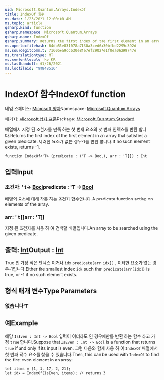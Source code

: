 ```yaml
---
uid: Microsoft.Quantum.Arrays.IndexOf
title: IndexOf 함수
ms.date: 1/23/2021 12:00:00 AM
ms.topic: article
qsharp.kind: function
qsharp.namespace: Microsoft.Quantum.Arrays
qsharp.name: IndexOf
qsharp.summary: Returns the first index of the first element in an array that satisfies a given predicate. If no such element exists, returns -1.
ms.openlocfilehash: 64db55e831078a7130a3ced6a30bfbd2299c392d
ms.sourcegitcommit: 71605ea9cc630e84e7ef29027e1f0ea06299747e
ms.translationtype: MT
ms.contentlocale: ko-KR
ms.lasthandoff: 01/26/2021
ms.locfileid: "98848516"
---
```

# <a name="indexof-function"></a><span data-ttu-id="0464c-102">IndexOf 함수</span><span class="sxs-lookup"><span data-stu-id="0464c-102">IndexOf function</span></span>

<span data-ttu-id="0464c-103">네임 스페이스: [Microsoft 양자](xref:Microsoft.Quantum.Arrays)</span><span class="sxs-lookup"><span data-stu-id="0464c-103">Namespace: [Microsoft.Quantum.Arrays](xref:Microsoft.Quantum.Arrays)</span></span>

<span data-ttu-id="0464c-104">패키지: [Microsoft 양자 표준](https://nuget.org/packages/Microsoft.Quantum.Standard)</span><span class="sxs-lookup"><span data-stu-id="0464c-104">Package: [Microsoft.Quantum.Standard](https://nuget.org/packages/Microsoft.Quantum.Standard)</span></span>


<span data-ttu-id="0464c-105">배열에서 지정 된 조건자를 만족 하는 첫 번째 요소의 첫 번째 인덱스를 반환 합니다.</span><span class="sxs-lookup"><span data-stu-id="0464c-105">Returns the first index of the first element in an array that satisfies a given predicate.</span></span> <span data-ttu-id="0464c-106">이러한 요소가 없는 경우-1을 반환 합니다.</span><span class="sxs-lookup"><span data-stu-id="0464c-106">If no such element exists, returns -1.</span></span>

```qsharp
function IndexOf<'T> (predicate : ('T -> Bool), arr : 'T[]) : Int
```


## <a name="input"></a><span data-ttu-id="0464c-107">입력</span><span class="sxs-lookup"><span data-stu-id="0464c-107">Input</span></span>

### <a name="predicate--t---bool"></a><span data-ttu-id="0464c-108">조건자: ' t-> [Bool](xref:microsoft.quantum.lang-ref.bool)</span><span class="sxs-lookup"><span data-stu-id="0464c-108">predicate : 'T -> [Bool](xref:microsoft.quantum.lang-ref.bool)</span></span>

<span data-ttu-id="0464c-109">배열의 요소에 대해 작동 하는 조건자 함수입니다.</span><span class="sxs-lookup"><span data-stu-id="0464c-109">A predicate function acting on elements of the array.</span></span>


### <a name="arr--t"></a><span data-ttu-id="0464c-110">arr: ' t []</span><span class="sxs-lookup"><span data-stu-id="0464c-110">arr : 'T[]</span></span>

<span data-ttu-id="0464c-111">지정 된 조건자를 사용 하 여 검색할 배열입니다.</span><span class="sxs-lookup"><span data-stu-id="0464c-111">An array to be searched using the given predicate.</span></span>



## <a name="output--int"></a><span data-ttu-id="0464c-112">출력: [Int](xref:microsoft.quantum.lang-ref.int)</span><span class="sxs-lookup"><span data-stu-id="0464c-112">Output : [Int](xref:microsoft.quantum.lang-ref.int)</span></span>

<span data-ttu-id="0464c-113">True 인 가장 작은 인덱스 이거나 `idx` `predicate(arr[idx])` , 이러한 요소가 없는 경우-1입니다.</span><span class="sxs-lookup"><span data-stu-id="0464c-113">Either the smallest index `idx` such that `predicate(arr[idx])` is true, or -1 if no such element exists.</span></span>

## <a name="type-parameters"></a><span data-ttu-id="0464c-114">형식 매개 변수</span><span class="sxs-lookup"><span data-stu-id="0464c-114">Type Parameters</span></span>

### <a name="t"></a><span data-ttu-id="0464c-115">없습니다</span><span class="sxs-lookup"><span data-stu-id="0464c-115">'T</span></span>



## <a name="example"></a><span data-ttu-id="0464c-116">예</span><span class="sxs-lookup"><span data-stu-id="0464c-116">Example</span></span>

<span data-ttu-id="0464c-117">해당 `IsEven : Int -> Bool` 입력이 이더라도 인 경우에만를 반환 하는 함수 라고 가정 `true` 합니다.</span><span class="sxs-lookup"><span data-stu-id="0464c-117">Suppose that `IsEven : Int -> Bool` is a function that returns `true` if and only if its input is even.</span></span> <span data-ttu-id="0464c-118">그런 다음와 함께 사용 하 여 `IndexOf` 배열에서 첫 번째 짝수 요소를 찾을 수 있습니다.</span><span class="sxs-lookup"><span data-stu-id="0464c-118">Then, this can be used with `IndexOf` to find the first even element in an array:</span></span>

```qsharp
let items = [1, 3, 17, 2, 21];
let idx = IndexOf(IsEven, items); // returns 3
```